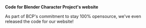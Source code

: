 **Code for Blender Character Project's website**

As part of BCP's commitment to stay 100% opensource, we've even released the code for our website!
